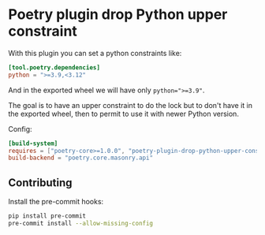 # Poetry plugin drop Python upper constraint

With this plugin you can set a python constraints like:

```toml
[tool.poetry.dependencies]
python = ">=3.9,<3.12"
```

And in the exported wheel we will have only `python=">=3.9"`.

The goal is to have an upper constraint to do the lock but to don't have it in the exported wheel,
then to permit to use it with newer Python version.

Config:

```toml
[build-system]
requires = ["poetry-core>=1.0.0", "poetry-plugin-drop-python-upper-constraint>=0.1.0"]
build-backend = "poetry.core.masonry.api"
```

## Contributing

Install the pre-commit hooks:

```bash
pip install pre-commit
pre-commit install --allow-missing-config
```
